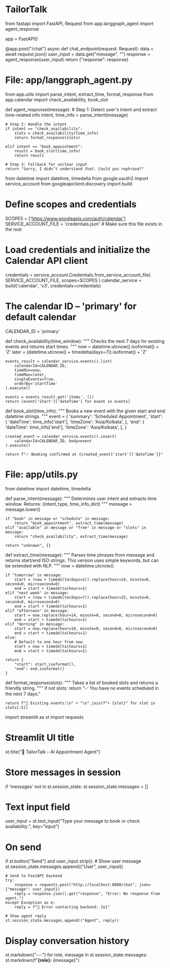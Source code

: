 # TailorTalk
from fastapi import FastAPI, Request
from app.langgraph_agent import agent_response

app = FastAPI()

@app.post("/chat")
async def chat_endpoint(request: Request):
    data = await request.json()
    user_input = data.get("message", "")
    response = agent_response(user_input)
    return {"response": response}

# File: app/langgraph_agent.py

from app.utils import parse_intent, extract_time, format_response
from app.calendar import check_availability, book_slot

def agent_response(message):
    # Step 1: Detect user's intent and extract time-related info
    intent, time_info = parse_intent(message)

    # Step 2: Handle the intent
    if intent == "check_availability":
        slots = check_availability(time_info)
        return format_response(slots)

    elif intent == "book_appointment":
        result = book_slot(time_info)
        return result

    # Step 3: Fallback for unclear input
    return "Sorry, I didn’t understand that. Could you rephrase?"


from datetime import datetime, timedelta
from google.oauth2 import service_account
from googleapiclient.discovery import build

# Define scopes and credentials
SCOPES = ['https://www.googleapis.com/auth/calendar']
SERVICE_ACCOUNT_FILE = 'credentials.json'  # Make sure this file exists in the root

# Load credentials and initialize the Calendar API client
credentials = service_account.Credentials.from_service_account_file(
    SERVICE_ACCOUNT_FILE, scopes=SCOPES
)
calendar_service = build('calendar', 'v3', credentials=credentials)

# The calendar ID – 'primary' for default calendar
CALENDAR_ID = 'primary'

def check_availability(time_window):
    """
    Checks the next 7 days for existing events and returns start times.
    """
    now = datetime.utcnow().isoformat() + 'Z'
    later = (datetime.utcnow() + timedelta(days=7)).isoformat() + 'Z'

    events_result = calendar_service.events().list(
        calendarId=CALENDAR_ID,
        timeMin=now,
        timeMax=later,
        singleEvents=True,
        orderBy='startTime'
    ).execute()

    events = events_result.get('items', [])
    return [event['start']['dateTime'] for event in events]

def book_slot(time_info):
    """
    Books a new event with the given start and end datetime strings.
    """
    event = {
        'summary': 'Scheduled Appointment',
        'start': {
            'dateTime': time_info['start'],
            'timeZone': 'Asia/Kolkata',
        },
        'end': {
            'dateTime': time_info['end'],
            'timeZone': 'Asia/Kolkata',
        },
    }

    created_event = calendar_service.events().insert(
        calendarId=CALENDAR_ID, body=event
    ).execute()

    return f"✅ Booking confirmed at {created_event['start']['dateTime']}"

# File: app/utils.py

from datetime import datetime, timedelta

def parse_intent(message):
    """
    Determines user intent and extracts time window.
    Returns: (intent_type, time_info_dict)
    """
    message = message.lower()

    if "book" in message or "schedule" in message:
        return "book_appointment", extract_time(message)
    elif "available" in message or "free" in message or "slots" in message:
        return "check_availability", extract_time(message)
    
    return "unknown", {}

def extract_time(message):
    """
    Parses time phrases from message and returns start/end ISO strings.
    This version uses simple keywords, but can be extended with NLP.
    """
    now = datetime.utcnow()

    if "tomorrow" in message:
        start = (now + timedelta(days=1)).replace(hour=14, minute=0, second=0, microsecond=0)
        end = start + timedelta(hours=1)
    elif "next week" in message:
        start = (now + timedelta(days=7)).replace(hour=15, minute=0, second=0, microsecond=0)
        end = start + timedelta(hours=1)
    elif "afternoon" in message:
        start = now.replace(hour=14, minute=0, second=0, microsecond=0)
        end = start + timedelta(hours=1)
    elif "morning" in message:
        start = now.replace(hour=10, minute=0, second=0, microsecond=0)
        end = start + timedelta(hours=1)
    else:
        # Default to one hour from now
        start = now + timedelta(hours=1)
        end = start + timedelta(hours=1)

    return {
        "start": start.isoformat(),
        "end": end.isoformat()
    }

def format_response(slots):
    """
    Takes a list of booked slots and returns a friendly string.
    """
    if not slots:
        return "✅ You have no events scheduled in the next 7 days."
    
    return f"📅 Existing events:\n" + "\n".join(f"• {slot}" for slot in slots[:5])

import streamlit as st
import requests

# Streamlit UI title
st.title("🧵 TailorTalk – AI Appointment Agent")

# Store messages in session
if 'messages' not in st.session_state:
    st.session_state.messages = []

# Text input field
user_input = st.text_input("Type your message to book or check availability:", key="input")

# On send
if st.button("Send") and user_input.strip():
    # Show user message
    st.session_state.messages.append(("User", user_input))

    # Send to FastAPI backend
    try:
        response = requests.post("http://localhost:8000/chat", json={"message": user_input})
        reply = response.json().get("response", "Error: No response from agent.")
    except Exception as e:
        reply = f"🚫 Error contacting backend: {e}"

    # Show agent reply
    st.session_state.messages.append(("Agent", reply))

# Display conversation history
st.markdown("---")
for role, message in st.session_state.messages:
    st.markdown(f"**{role}:** {message}")

